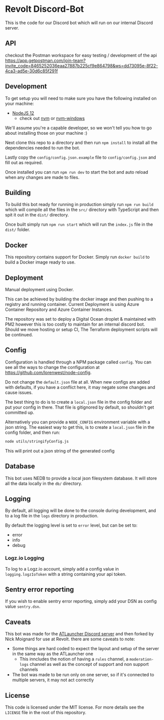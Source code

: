 # Revolt Discord-Bot

This is the code for our Discord bot which will run on our internal Discord server.

## API
checkout the Postman workspace for easy testing / development of the api
https://app.getpostman.com/join-team?invite_code=8465252036eaa27887b225cf9e864798&ws=dd73095e-8f22-4ca3-ad5e-30d6c85f291f
## Development

To get setup you will need to make sure you have the following installed on your machine:

- [NodeJS 12](https://nodejs.org/en/download/)
  - check out [nvm](https://github.com/creationix/nvm) or [nvm-windows](https://github.com/coreybutler/nvm-windows)

We'll assume you're a capable developer, so we won't tell you how to go about installing those on your machine :)

Next clone this repo to a directory and then run `npm install` to install all the dependencies needed to run the bot.

Lastly copy the `config/config.json.example` file to `config/config.json` and fill out as required.

Once installed you can run `npm run dev` to start the bot and auto reload when any changes are made to files.

## Building

To build this bot ready for running in production simply run `npm run build` which will compile all the files in the
`src/` directory with TypeScript and then spit it out in the `dist/` directory.

Once built simply run `npm run start` which will run the `index.js` file in the `dist/` folder.

## Docker

This repository contains support for Docker. Simply run `docker build` to build a Docker image ready to use.

## Deployment
Manual deployment using Docker.

This can be achieved by building the docker image and then pushing to a registry and running container. 
Current Deployment is using Azure Container Repository and Azure Container Instances.


The repository was set to deploy a Digital Ocean droplet & maintained with PM2 however this is too costly to maintain for an internal discord bot. Should we move hosting or setup CI, The Terraform deployment scripts will be continued.

## Config

Configuration is handled through a NPM package called `config`. You can see all the ways to change the configuration at
<https://github.com/lorenwest/node-config>.

Do not change the `default.json` file at all. When new configs are added with defaults, if you have a conflict here, it
may negate some changes and cause issues.

The best thing to do is to create a `local.json` file in the config folder and put your config in there. That file is
gitignored by default, so shouldn't get committed up.

Alternatively you can provide a `NODE_CONFIG` environment variable with a json string. The easiest way to get this, is
to create a `local.json` file in the config folder, and then run:

```sh
node utils/stringifyConfig.js
```

This will print out a json string of the generated config

## Database

This bot uses NEDB to provide a local json filesystem database. It will store all the data locally in the `db/`
directory.

## Logging

By default, all logging will be done to the console during development, and to a log file in the `logs` directory in
production.

By default the logging level is set to `error` level, but can be set to:

- error
- info
- debug

### Logz.io Logging

To log to a Logz.io account, simply add a config value in `logging.logzIoToken` with a string containing your api
token.

## Sentry error reporting

If you wish to enable sentry error reporting, simply add your DSN as config value `sentry.dsn`.

## Caveats

This bot was made for the [ATLauncher Discord server](https://atl.pw/discord) and then forked by Nick Moignard for use at Revolt. there are some caveats to note:

- Some things are hard coded to expect the layout and setup of the server in the same way as the ATLauncher one
  - This inncludes the notion of having a `rules` channel, a `moderation-logs` channel as well as the concept of support
    and non support channels
- The bot was made to be run only on one server, so if it's connected to multiple servers, it may not act correctly

## License

This code is licensed under the MIT license. For more details see the `LICENSE` file in the root of this repository.

